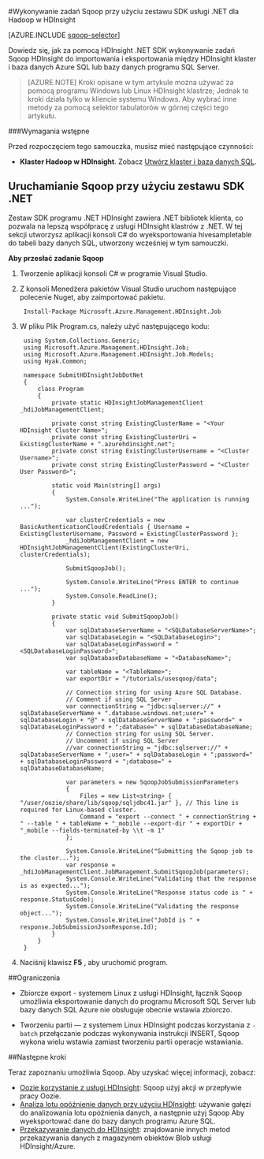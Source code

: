 <properties
    pageTitle="Używanie Hadoop Sqoop w HDInsight | Microsoft Azure"
    description="Dowiedz się, jak za pomocą HDInsight .NET SDK uruchamianie Sqoop importowanie i eksportowanie między klaster Hadoop i bazy danych programu Azure SQL."
    editor="cgronlun"
    manager="jhubbard"
    services="hdinsight"
    documentationCenter=""
    tags="azure-portal"
    authors="mumian"/>

<tags
    ms.service="hdinsight"
    ms.workload="big-data"
    ms.tgt_pltfrm="na"
    ms.devlang="na"
    ms.topic="article"
   ms.date="09/14/2016"
    ms.author="jgao"/>

#<a name="run-sqoop-jobs-using-net-sdk-for-hadoop-in-hdinsight"></a>Wykonywanie zadań Sqoop przy użyciu zestawu SDK usługi .NET dla Hadoop w HDInsight

[AZURE.INCLUDE [sqoop-selector](../../includes/hdinsight-selector-use-sqoop.md)]

Dowiedz się, jak za pomocą HDInsight .NET SDK wykonywanie zadań Sqoop HDInsight do importowania i eksportowania między HDInsight klaster i baza danych Azure SQL lub bazy danych programu SQL Server.

> [AZURE.NOTE] Kroki opisane w tym artykule można używać za pomocą programu Windows lub Linux HDInsight klastrze; Jednak te kroki działa tylko w kliencie systemu Windows. Aby wybrać inne metody za pomocą selektor tabulatorów w górnej części tego artykułu.

###<a name="prerequisites"></a>Wymagania wstępne

Przed rozpoczęciem tego samouczka, musisz mieć następujące czynności:

- **Klaster Hadoop w HDInsight**. Zobacz [Utwórz klaster i baza danych SQL](hdinsight-use-sqoop.md#create-cluster-and-sql-database).

## <a name="run-sqoop-using-net-sdk"></a>Uruchamianie Sqoop przy użyciu zestawu SDK .NET

Zestaw SDK programu .NET HDInsight zawiera .NET bibliotek klienta, co pozwala na lepszą współpracę z usługi HDInsight klastrów z .NET. W tej sekcji utworzysz aplikacji konsoli C# do wyeksportowania hivesampletable do tabeli bazy danych SQL, utworzony wcześniej w tym samouczki.

**Aby przesłać zadanie Sqoop**

1. Tworzenie aplikacji konsoli C# w programie Visual Studio.
2. Z konsoli Menedżera pakietów Visual Studio uruchom następujące polecenie Nuget, aby zaimportować pakietu.

        Install-Package Microsoft.Azure.Management.HDInsight.Job
        
3. W pliku Plik Program.cs, należy użyć następującego kodu:

        using System.Collections.Generic;
        using Microsoft.Azure.Management.HDInsight.Job;
        using Microsoft.Azure.Management.HDInsight.Job.Models;
        using Hyak.Common;
        
        namespace SubmitHDInsightJobDotNet
        {
            class Program
            {
                private static HDInsightJobManagementClient _hdiJobManagementClient;
        
                private const string ExistingClusterName = "<Your HDInsight Cluster Name>";
                private const string ExistingClusterUri = ExistingClusterName + ".azurehdinsight.net";
                private const string ExistingClusterUsername = "<Cluster Username>";
                private const string ExistingClusterPassword = "<Cluster User Password>";
        
                static void Main(string[] args)
                {
                    System.Console.WriteLine("The application is running ...");
        
                    var clusterCredentials = new BasicAuthenticationCloudCredentials { Username = ExistingClusterUsername, Password = ExistingClusterPassword };
                    _hdiJobManagementClient = new HDInsightJobManagementClient(ExistingClusterUri, clusterCredentials);
        
                    SubmitSqoopJob();
        
                    System.Console.WriteLine("Press ENTER to continue ...");
                    System.Console.ReadLine();
                }
        
                private static void SubmitSqoopJob()
                {
                    var sqlDatabaseServerName = "<SQLDatabaseServerName>";
                    var sqlDatabaseLogin = "<SQLDatabaseLogin>";
                    var sqlDatabaseLoginPassword = "<SQLDatabaseLoginPassword>";
                    var sqlDatabaseDatabaseName = "<DatabaseName>";
        
                    var tableName = "<TableName>";
                    var exportDir = "/tutorials/usesqoop/data";
        
                    // Connection string for using Azure SQL Database.
                    // Comment if using SQL Server
                    var connectionString = "jdbc:sqlserver://" + sqlDatabaseServerName + ".database.windows.net;user=" + sqlDatabaseLogin + "@" + sqlDatabaseServerName + ";password=" + sqlDatabaseLoginPassword + ";database=" + sqlDatabaseDatabaseName;
                    // Connection string for using SQL Server.
                    // Uncomment if using SQL Server
                    //var connectionString = "jdbc:sqlserver://" + sqlDatabaseServerName + ";user=" + sqlDatabaseLogin + ";password=" + sqlDatabaseLoginPassword + ";database=" + sqlDatabaseDatabaseName;
        
                    var parameters = new SqoopJobSubmissionParameters
                    {
                        Files = new List<string> { "/user/oozie/share/lib/sqoop/sqljdbc41.jar" }, // This line is required for Linux-based cluster.
                        Command = "export --connect " + connectionString + " --table " + tableName + "_mobile --export-dir " + exportDir + "_mobile --fields-terminated-by \\t -m 1"
                    };
        
                    System.Console.WriteLine("Submitting the Sqoop job to the cluster...");
                    var response = _hdiJobManagementClient.JobManagement.SubmitSqoopJob(parameters);
                    System.Console.WriteLine("Validating that the response is as expected...");
                    System.Console.WriteLine("Response status code is " + response.StatusCode);
                    System.Console.WriteLine("Validating the response object...");
                    System.Console.WriteLine("JobId is " + response.JobSubmissionJsonResponse.Id);
                }
            }
        }
        
4. Naciśnij klawisz **F5** , aby uruchomić program. 

##<a name="limitations"></a>Ograniczenia

* Zbiorcze export - systemem Linux z usługi HDInsight, łącznik Sqoop umożliwia eksportowanie danych do programu Microsoft SQL Server lub bazy danych SQL Azure nie obsługuje obecnie wstawia zbiorczo.

* Tworzeniu partii — z systemem Linux HDInsight podczas korzystania z `-batch` przełączanie podczas wykonywania instrukcji INSERT, Sqoop wykona wielu wstawia zamiast tworzeniu partii operacje wstawiania.

##<a name="next-steps"></a>Następne kroki

Teraz zapoznaniu umożliwia Sqoop. Aby uzyskać więcej informacji, zobacz:

- [Oozie korzystanie z usługi HDInsight](hdinsight-use-oozie.md): Sqoop użyj akcji w przepływie pracy Oozie.
- [Analiza lotu opóźnienie danych przy użyciu HDInsight](hdinsight-analyze-flight-delay-data.md): używanie gałęzi do analizowania lotu opóźnienia danych, a następnie użyj Sqoop Aby wyeksportować dane do bazy danych programu Azure SQL.
- [Przekazywanie danych do HDInsight](hdinsight-upload-data.md): znajdowanie innych metod przekazywania danych z magazynem obiektów Blob usługi HDInsight/Azure.


